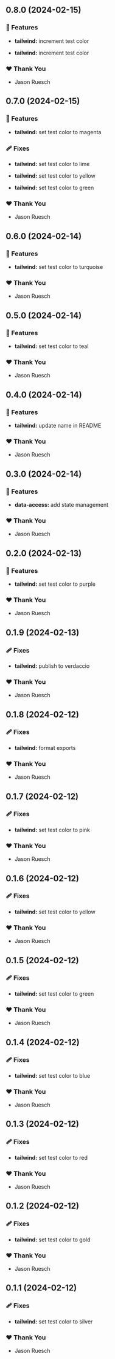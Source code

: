 ## 0.8.0 (2024-02-15)


### 🚀 Features

- **tailwind:** increment test color

- **tailwind:** increment test color


### ❤️  Thank You

- Jason Ruesch

## 0.7.0 (2024-02-15)


### 🚀 Features

- **tailwind:** set test color to magenta


### 🩹 Fixes

- **tailwind:** set test color to lime

- **tailwind:** set test color to yellow

- **tailwind:** set test color to green


### ❤️  Thank You

- Jason Ruesch

## 0.6.0 (2024-02-14)


### 🚀 Features

- **tailwind:** set test color to turquoise


### ❤️  Thank You

- Jason Ruesch

## 0.5.0 (2024-02-14)


### 🚀 Features

- **tailwind:** set test color to teal


### ❤️  Thank You

- Jason Ruesch

## 0.4.0 (2024-02-14)


### 🚀 Features

- **tailwind:** update name in README


### ❤️  Thank You

- Jason Ruesch

## 0.3.0 (2024-02-14)


### 🚀 Features

- **data-access:** add state management


### ❤️  Thank You

- Jason Ruesch

## 0.2.0 (2024-02-13)


### 🚀 Features

- **tailwind:** set test color to purple


### ❤️  Thank You

- Jason Ruesch

## 0.1.9 (2024-02-13)


### 🩹 Fixes

- **tailwind:** publish to verdaccio


### ❤️  Thank You

- Jason Ruesch

## 0.1.8 (2024-02-12)


### 🩹 Fixes

- **tailwind:** format exports


### ❤️  Thank You

- Jason Ruesch

## 0.1.7 (2024-02-12)


### 🩹 Fixes

- **tailwind:** set test color to pink


### ❤️  Thank You

- Jason Ruesch

## 0.1.6 (2024-02-12)


### 🩹 Fixes

- **tailwind:** set test color to yellow


### ❤️  Thank You

- Jason Ruesch

## 0.1.5 (2024-02-12)


### 🩹 Fixes

- **tailwind:** set test color to green


### ❤️  Thank You

- Jason Ruesch

## 0.1.4 (2024-02-12)


### 🩹 Fixes

- **tailwind:** set test color to blue


### ❤️  Thank You

- Jason Ruesch

## 0.1.3 (2024-02-12)


### 🩹 Fixes

- **tailwind:** set test color to red


### ❤️  Thank You

- Jason Ruesch

## 0.1.2 (2024-02-12)


### 🩹 Fixes

- **tailwind:** set test color to gold


### ❤️  Thank You

- Jason Ruesch

## 0.1.1 (2024-02-12)


### 🩹 Fixes

- **tailwind:** set test color to silver


### ❤️  Thank You

- Jason Ruesch